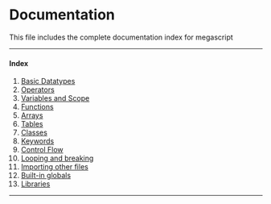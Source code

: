 <h1>Documentation</h1>
This file includes the complete documentation index for megascript 
<hr>

<h4>Index</h4>

1. [Basic Datatypes](/docs/datatypes.md)
2. [Operators](/docs/operators.md)
3. [Variables and Scope](/docs/variables.md)
4. [Functions](/docs/functions.md)
5. [Arrays](/docs/arrays.md)
6. [Tables](/docs/tables.md)
7. [Classes](/docs/classes.md)
8. [Keywords](/docs/keywords.md)
9. [Control Flow](/docs/controlflow.md)
10. [Looping and breaking](/docs/looping.md)
11. [Importing other files](/docs/importing.md)
12. [Built-in globals](/docs/globals.md)
13. [Libraries](/docs/library.md)

<hr>
